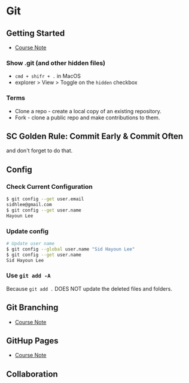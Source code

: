 # Git

## Getting Started

- [Course Note](https://github.com/HackerYou/bootcamp-notes/blob/master/git-and-command-line/version-control-with-git-and-github%20.md)

### Show .git (and other hidden files)

- `cmd + shifr + .` in MacOS
- explorer > View > Toggle on the `hidden` checkbox

### Terms

- Clone a repo - create a local copy of an existing repository.
- Fork - clone a public repo and make contributions to them.

## SC Golden Rule: Commit Early & Commit Often

and don't forget to do that.

## Config

### Check Current Configuration

```bash
$ git config --get user.email
sidhlee@gmail.com
$ git config --get user.name
Hayoun Lee
```

### Update config

```bash
# Update user name
$ git config --global user.name "Sid Hayoun Lee"
$ git config --get user.name
Sid Hayoun Lee
```

### Use `git add -A`

Because `git add .` DOES NOT update the deleted files and folders.

## Git Branching

- [Course Note](https://github.com/HackerYou/bootcamp-notes/blob/master/git-and-command-line/git-branching.md)

## GitHup Pages

- [Course Note](https://github.com/HackerYou/bootcamp-notes/blob/master/git-and-command-line/github-pages.md)

## Collaboration
